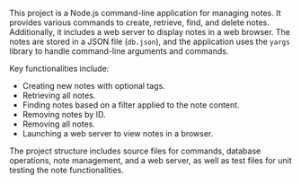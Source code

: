 This project is a Node.js command-line application for managing notes. It provides various commands to create, retrieve, find, and delete notes. Additionally, it includes a web server to display notes in a web browser. The notes are stored in a JSON file (`db.json`), and the application uses the `yargs` library to handle command-line arguments and commands.

Key functionalities include:

- Creating new notes with optional tags.
- Retrieving all notes.
- Finding notes based on a filter applied to the note content.
- Removing notes by ID.
- Removing all notes.
- Launching a web server to view notes in a browser.

The project structure includes source files for commands, database operations, note management, and a web server, as well as test files for unit testing the note functionalities.

